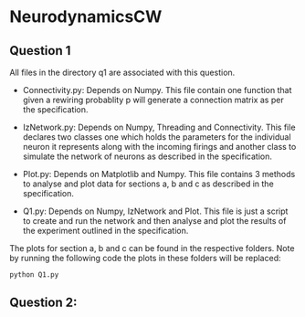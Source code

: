 # NeurodynamicsCW

## Question 1
All files in the directory q1 are associated with this question. 

* Connectivity.py: Depends on Numpy. This file contain one function that given a rewiring probablity p will generate a connection matrix as per the specification.

* IzNetwork.py: Depends on Numpy, Threading and Connectivity. This file declares two classes one which holds the parameters for the individual neuron it represents along with the incoming firings and another class to simulate the network of neurons as described in the specification.

* Plot.py: Depends on Matplotlib and Numpy. This file contains 3 methods to analyse and plot data for sections a, b and c as described in the specification.

* Q1.py: Depends on Numpy, IzNetwork and Plot. This file is just a script to create and run the network and then analyse and plot the results of the experiment outlined in the specification.

The plots for section a, b and c can be found in the respective folders. Note by running the following code the plots in these folders will be replaced: 

```
python Q1.py
``` 

## Question 2:
